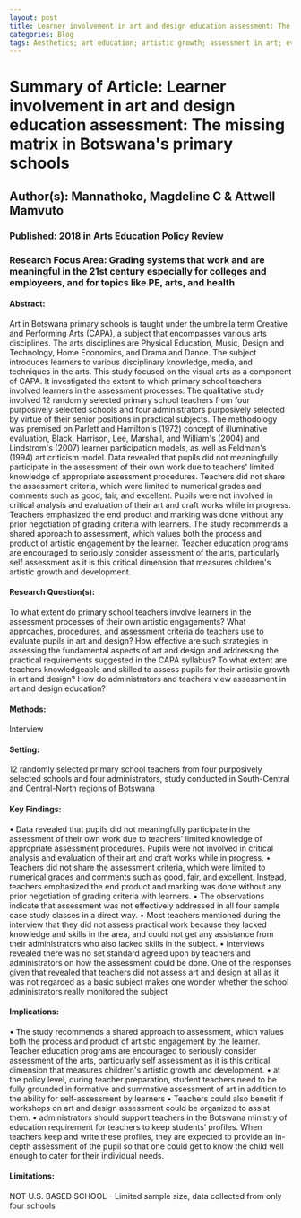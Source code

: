 ```yaml
---
layout: post
title: Learner involvement in art and design education assessment: The missing matrix in Botswana's primary schools
categories: Blog
tags: Aesthetics; art education; artistic growth; assessment in art; evaluation of artworks
---
```


# Summary of Article: Learner involvement in art and design education assessment: The missing matrix in Botswana's primary schools

## Author(s): Mannathoko, Magdeline C & Attwell Mamvuto

### Published: 2018 in Arts Education Policy Review

### Research Focus Area: Grading systems that work and are meaningful in the 21st century especially for colleges and employeers, and for topics like PE, arts, and health

#### Abstract:
Art in Botswana primary schools is taught under the umbrella term Creative and Performing Arts (CAPA), a subject that encompasses various arts disciplines. The arts disciplines are Physical Education, Music, Design and Technology, Home Economics, and Drama and Dance. The subject introduces learners to various disciplinary knowledge, media, and techniques in the arts. This study focused on the visual arts as a component of CAPA. It investigated the extent to which primary school teachers involved learners in the assessment processes. The qualitative study involved 12 randomly selected primary school teachers from four purposively selected schools and four administrators purposively selected by virtue of their senior positions in practical subjects. The methodology was premised on Parlett and Hamilton's (1972) concept of illuminative evaluation, Black, Harrison, Lee, Marshall, and William's (2004) and Lindstrom's (2007) learner participation models, as well as Feldman's (1994) art criticism model. Data revealed that pupils did not meaningfully participate in the assessment of their own work due to teachers' limited knowledge of appropriate assessment procedures. Teachers did not share the assessment criteria, which were limited to numerical grades and comments such as good, fair, and excellent. Pupils were not involved in critical analysis and evaluation of their art and craft works while in progress. Teachers emphasized the end product and marking was done without any prior negotiation of grading criteria with learners. The study recommends a shared approach to assessment, which values both the process and product of artistic engagement by the learner. Teacher education programs are encouraged to seriously consider assessment of the arts, particularly self assessment as it is this critical dimension that measures children's artistic growth and development.


#### Research Question(s):
To what extent do primary school teachers involve learners in the assessment processes of their own artistic engagements? What approaches, procedures, and assessment criteria do teachers use to evaluate pupils in art and design? How effective are such strategies in assessing the fundamental aspects of art and design and addressing the practical requirements suggested in the CAPA syllabus? To what extent are teachers knowledgeable and skilled to assess pupils for their artistic growth in art and design? How do administrators and teachers view assessment in art and design education?


#### Methods:
Interview


#### Setting:
12 randomly selected primary school teachers from four purposively selected schools and four administrators, study conducted in South-Central and Central-North regions of Botswana


#### Key Findings:
• Data revealed that pupils did not meaningfully participate in the assessment of their own work due to teachers' limited knowledge of appropriate assessment procedures. Pupils were not involved in critical analysis and evaluation of their art and craft works while in progress.  • Teachers did not share the assessment criteria, which were limited to numerical grades and comments such as good, fair, and excellent. Instead, teachers emphasized the end product and marking was done without any prior negotiation of grading criteria with learners.  • The observations indicate that assessment was not effectively addressed in all four sample case study classes in a direct way. • Most teachers mentioned during the interview that they did not assess practical work because they lacked knowledge and skills in the area, and could not get any assistance from their administrators who also lacked skills in the subject. • Interviews revealed there was no set standard agreed upon by teachers and administrators on how the assessment could be done. One of the responses given that revealed that teachers did not assess art and design at all as it was not regarded as a basic subject makes one wonder whether the school administrators really monitored the subject 


#### Implications:
• The study recommends a shared approach to assessment, which values both the process and product of artistic engagement by the learner. Teacher education programs are encouraged to seriously consider assessment of the arts, particularly self assessment as it is this critical dimension that measures children's artistic growth and development. • at the policy level, during teacher preparation, student teachers need to be fully grounded in formative and summative assessment of art in addition to the ability for self-assessment by learners • Teachers could also benefit if workshops on art and design assessment could be organized to assist them. • administrators should support teachers in the Botswana ministry of education requirement for teachers to keep students’ profiles. When teachers keep and write these profiles, they are expected to provide an in-depth assessment of the pupil so that one could get to know the child well enough to cater for their individual needs. 


#### Limitations:
NOT U.S. BASED SCHOOL - Limited sample size, data collected from only four schools 


